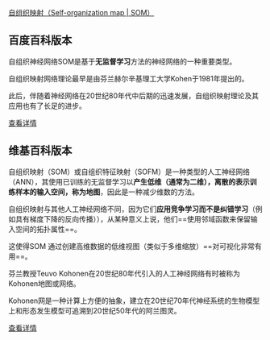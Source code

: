 [自组织映射（Self-organization map | SOM）](https://easyai.tech/ai-definition/self-organization-map/)

## 百度百科版本

自组织神经网络SOM是基于**无监督学习**方法的神经网络的一种重要类型。

自组织映射网络理论最早是由芬兰赫尔辛基理工大学Kohen于1981年提出的。

此后，伴随着神经网络在20世纪80年代中后期的迅速发展，自组织映射理论及其应用也有了长足的进步。

[查看详情](https://baike.baidu.com/item/自组织映射)

 

## 维基百科版本

自组织映射（SOM）或自组织特征映射（SOFM）是一种类型的人工神经网络（ANN），其使用已训练的无监督学习以**产生低维（通常为二维），离散的表示训练样本的输入空间，称为地图**，因此是一种减少维数的方法。

自组织映射与其他人工神经网络不同，因为它们**应用竞争学习而不是纠错学习**（例如具有梯度下降的反向传播）），从某种意义上说，他们==使用邻域函数来保留输入空间的拓扑属性==。

这使得SOM 通过创建高维数据的低维视图（类似于多维缩放）==对可视化非常有用==。

芬兰教授Teuvo Kohonen在20世纪80年代引入的人工神经网络有时被称为Kohonen地图或网络。

Kohonen网是一种计算上方便的抽象，建立在20世纪70年代神经系统的生物模型上和形态发生模型可追溯到20世纪50年代的阿兰图灵。

[查看详情](https://en.wikipedia.org/wiki/Self-organizing_map)